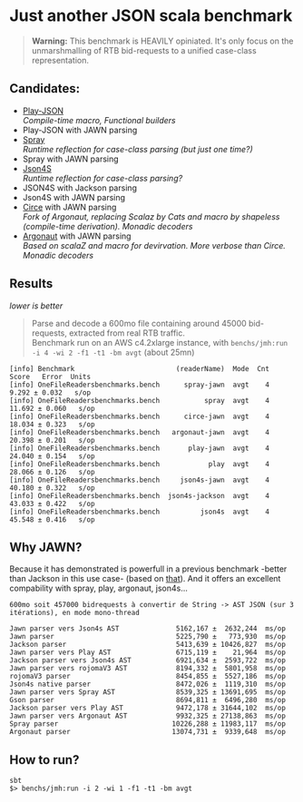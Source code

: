 # Just another JSON scala benchmark 

> **Warning:** This benchmark is HEAVILY opiniated. It's only focus on the unmarshmalling of RTB bid-requests to a unified case-class representation.

## Candidates:

* [Play-JSON](https://github.com/studiodev/json-bidrequests-benchmark-scala/blob/master/parsers/play/src/main/scala/PlayReader.scala#L36) <br/>_Compile-time macro, Functional builders_
* Play-JSON with JAWN parsing
* [Spray](https://github.com/studiodev/json-bidrequests-benchmark-scala/blob/master/parsers/spray/src/main/scala/SprayReader.scala)<br/>_Runtime reflection for case-class parsing (but just one time?)_
* Spray with JAWN parsing
* [Json4S](https://github.com/studiodev/json-bidrequests-benchmark-scala/blob/master/parsers/json4s/src/main/scala/Json4sReader.scala)<br/>_Runtime reflection for case-class parsing?_
* JSON4S with Jackson parsing
* Json4S with JAWN parsing
* [Circe](https://github.com/studiodev/json-bidrequests-benchmark-scala/blob/master/parsers/circe/src/main/scala/CirceReader.scala) with JAWN parsing<br/>_Fork of Argonaut, replacing Scalaz by Cats and macro by shapeless (compile-time derivation). Monadic decoders_
* [Argonaut](https://github.com/studiodev/json-bidrequests-benchmark-scala/blob/master/parsers/argonaut/src/main/scala/ArgonautReader.scala) with JAWN parsing<br/>_Based on scalaZ and macro for devirvation. More verbose than Circe. Monadic decoders_

## Results

_lower is better_

> Parse and decode a 600mo file containing around 45000 bid-requests, extracted from real RTB traffic.<br>
> Benchmark run on an AWS c4.2xlarge instance, with `benchs/jmh:run -i 4 -wi 2 -f1 -t1 -bm avgt` (about 25mn)

```
[info] Benchmark                         (readerName)  Mode  Cnt   Score   Error  Units
[info] OneFileReadersbenchmarks.bench      spray-jawn  avgt    4   9.292 ± 0.032   s/op
[info] OneFileReadersbenchmarks.bench           spray  avgt    4  11.692 ± 0.060   s/op
[info] OneFileReadersbenchmarks.bench      circe-jawn  avgt    4  18.034 ± 0.323   s/op
[info] OneFileReadersbenchmarks.bench   argonaut-jawn  avgt    4  20.398 ± 0.201   s/op
[info] OneFileReadersbenchmarks.bench       play-jawn  avgt    4  24.040 ± 0.154   s/op
[info] OneFileReadersbenchmarks.bench            play  avgt    4  28.066 ± 0.126   s/op
[info] OneFileReadersbenchmarks.bench     json4s-jawn  avgt    4  40.180 ± 0.322   s/op
[info] OneFileReadersbenchmarks.bench  json4s-jackson  avgt    4  43.033 ± 0.422   s/op
[info] OneFileReadersbenchmarks.bench          json4s  avgt    4  45.548 ± 0.416   s/op
```

## Why JAWN?

Because it has demonstrated is powerfull in a previous benchmark -better than Jackson in this use case- (based on [that](https://github.com/non/jawn/tree/master/benchmark/src/main/scala/jawn)). And it offers an excellent compability with spray, play, argonaut, json4s...

```
600mo soit 457000 bidrequests à convertir de String -> AST JSON (sur 3 itérations), en mode mono-thread

Jawn parser vers Json4s AST              5162,167 ±  2632,244  ms/op
Jawn parser                              5225,790 ±   773,930  ms/op
Jackson parser                           5413,639 ± 10426,827  ms/op
Jawn parser vers Play AST                6715,119 ±    21,964  ms/op
Jackson parser vers Json4s AST           6921,634 ±  2593,722  ms/op
Jawn parser vers rojomaV3 AST            8194,332 ±  5801,958  ms/op
rojomaV3 parser                          8454,855 ±  5527,186  ms/op
Json4s native parser                     8472,026 ±  1119,310  ms/op
Jawn parser vers Spray AST               8539,325 ± 13691,695  ms/op
Gson parser                              8694,811 ±  6496,280  ms/op
Jackson parser vers Play AST             9472,178 ± 31644,102  ms/op
Jawn parser vers Argonaut AST            9932,325 ± 27138,863  ms/op
Spray parser                            10226,288 ± 11983,117  ms/op
Argonaut parser                         13074,731 ±  9339,648  ms/op
```

## How to run?

```
sbt
$> benchs/jmh:run -i 2 -wi 1 -f1 -t1 -bm avgt
```


